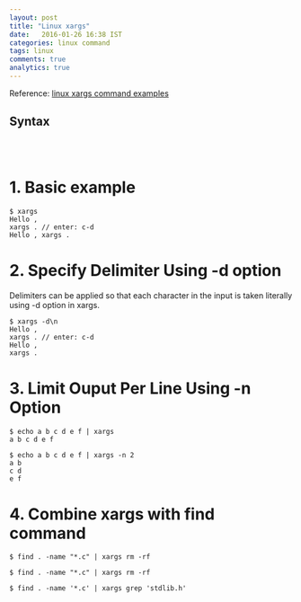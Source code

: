 ```yaml
---
layout: post
title: "Linux xargs"
date:   2016-01-26 16:38 IST
categories: linux command
tags: linux
comments: true
analytics: true
---
```


Reference: [linux xargs command examples](http://www.thegeekstuff.com/2013/12/xargs-examples/)

## Syntax

~~~

~~~
<br>

# 1. Basic example

```
$ xargs
Hello ,
xargs . // enter: c-d
Hello , xargs .
```

# 2. Specify Delimiter Using -d option

Delimiters can be applied so that each character in the input is taken literally using -d option in xargs.

```
$ xargs -d\n
Hello ,
xargs . // enter: c-d
Hello ,
xargs .
```

# 3. Limit Ouput Per Line Using -n Option

```
$ echo a b c d e f | xargs
a b c d e f
```

```
$ echo a b c d e f | xargs -n 2
a b
c d
e f
```

# 4. Combine xargs with find command

```
$ find . -name "*.c" | xargs rm -rf

$ find . -name "*.c" | xargs rm -rf

$ find . -name '*.c' | xargs grep 'stdlib.h'
```

